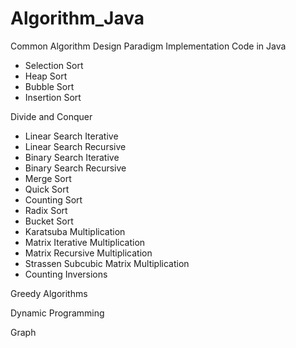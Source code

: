 # Algorithm_Java
Common Algorithm Design Paradigm Implementation Code in Java

- Selection Sort
- Heap Sort
- Bubble Sort
- Insertion Sort

Divide and Conquer
- Linear Search Iterative
- Linear Search Recursive
- Binary Search Iterative
- Binary Search Recursive
- Merge Sort
- Quick Sort
- Counting Sort
- Radix Sort
- Bucket Sort
- Karatsuba Multiplication
- Matrix Iterative Multiplication
- Matrix Recursive Multiplication
- Strassen Subcubic Matrix Multiplication
- Counting Inversions

Greedy Algorithms

Dynamic Programming

Graph
